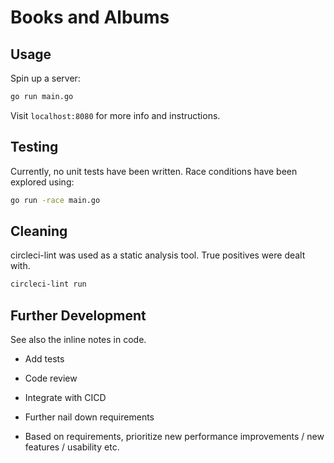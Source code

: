 # Books and Albums

## Usage

Spin up a server:
```bash
go run main.go
```

Visit `localhost:8080` for more info and instructions.

## Testing

Currently, no unit tests have been written. Race conditions have been explored using:

```bash
go run -race main.go
```

## Cleaning

circleci-lint was used as a static analysis tool. True positives were dealt with.

```bash
circleci-lint run
```

## Further Development

See also the inline notes in code.

* Add tests
* Code review
* Integrate with CICD

* Further nail down requirements
* Based on requirements, prioritize new performance improvements / new features / usability etc.
